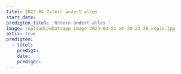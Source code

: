 ```yaml
---
titel: 2023-04 Ostern ändert alles
start_date:
predigten_titel: 'Ostern ändert alles '
image: /uploads/whatsapp-image-2023-04-01-at-20-23-26-kopie.jpg
aktiv: true
predigten:
  - titel:
    predigt:
    date:
    prediger:
---
```

